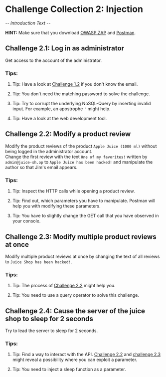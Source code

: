 # Challenge Collection 2: Injection

*-- Introduction Text --*

**HINT:** Make sure that you download [OWASP ZAP](https://github.com/zaproxy/zaproxy/wiki/Downloads) and [Postman](https://www.getpostman.com/apps).

## Challenge 2.1: Log in as administrator
Get access to the account of the administrator.

### Tips:

1. Tip: Have a look at [Challenge 1.2](https://github.com/nt-ca-aqe/thesis-ahs/tree/master/Challenge%201:%20Broken%20Access%20Control#challenge-12-find-the-admin-page) if you don't know the email.

2. Tip: You don't need the matching password to solve the challenge.

3. Tip: Try to corrupt the underlying NoSQL-Query by inserting invalid input. For example, an apostrophe `'` might help.

4. Tip: Have a look at the web development tool.


## Challenge 2.2: Modify a product review

Modify the product reviews of the product `Apple Juice (1000 ml)` without being logged in the administrator account.  
Change the first review with the text `One of my favorites!` written by `admin@juice-sh.op` to `Apple Juice has been hacked!` and manipulate the author so that Jim's email appears.

### Tips:

1. Tip: Inspect the HTTP calls while opening a product review.

2. Tip: Find out, which parameters you have to manipulate. Postman will help you with modifying these parameters.

3. Tip: You have to slightly change the GET call that you have observed in your console.


## Challenge 2.3: Modify multiple product reviews at once
Modify multiple product reviews at once by changing the text of all reviews to `Juice Shop has been hacked!`.

### Tips: 

1. Tip: The process of [Challenge 2.2](https://github.com/nt-ca-aqe/thesis-ahs/tree/master/Challenge%202:%20Injection#challenge-22-modify-a-product-review) might help you.

2. Tip: You need to use a query operator to solve this challenge.


## Challenge 2.4: Cause the server of the juice shop to sleep for 2 seconds
Try to lead the server to sleep for 2 seconds.

### Tips:

1. Tip: Find a way to interact with the API. [Challenge 2.2](https://github.com/nt-ca-aqe/thesis-ahs/tree/master/Challenge%202:%20Injection#challenge-22-modify-a-product-review) and [challenge 2.3](https://github.com/nt-ca-aqe/thesis-ahs/tree/master/Challenge%202:%20Injection#challenge-23-modify-multiple-product-reviews-at-once) might reveal a possibility where you can exploit a parameter.

2. Tip: You need to inject a sleep function as a parameter.
